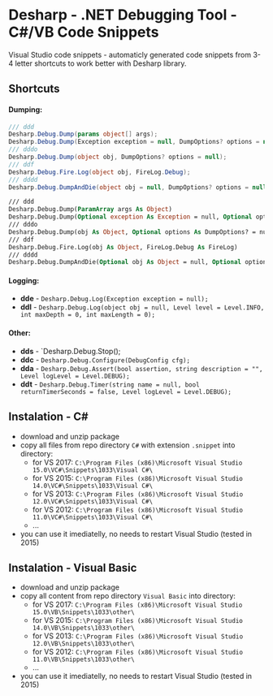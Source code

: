 # Desharp - .NET Debugging Tool - C#/VB Code Snippets
Visual Studio code snippets - automaticly generated code snippets from 3-4 letter shortcuts to work better with Desharp library.

## Shortcuts
#### Dumping:
```cs
/// ddd
Desharp.Debug.Dump(params object[] args);
Desharp.Debug.Dump(Exception exception = null, DumpOptions? options = null);
/// dddo
Desharp.Debug.Dump(object obj, DumpOptions? options = null);
/// ddf
Desharp.Debug.Fire.Log(object obj, FireLog.Debug);
/// dddd
Desharp.Debug.DumpAndDie(object obj = null, DumpOptions? options = null);
```

```vb
/// ddd
Desharp.Debug.Dump(ParamArray args As Object)
Desharp.Debug.Dump(Optional exception As Exception = null, Optional options As DumpOptions? = null)
/// dddo
Desharp.Debug.Dump(obj As Object, Optional options As DumpOptions? = null)
/// ddf
Desharp.Debug.Fire.Log(obj As Object, FireLog.Debug As FireLog)
/// dddd
Desharp.Debug.DumpAndDie(Optional obj As Object = null, Optional options As DumpOptions? = null)
```

#### Logging:
  - **dde** - `Desharp.Debug.Log(Exception exception = null);`
  - **ddl** - `Desharp.Debug.Log(object obj = null, Level level = Level.INFO, int maxDepth = 0, int maxLength = 0);`

#### Other:
  - **dds** - `Desharp.Debug.Stop();
  - **ddc** - `Desharp.Debug.Configure(DebugConfig cfg);`
  - **dda** - `Desharp.Debug.Assert(bool assertion, string description = "", Level logLevel = Level.DEBUG);`
  - **ddt** - `Desharp.Debug.Timer(string name = null, bool returnTimerSeconds = false, Level logLevel = Level.DEBUG);`


## Instalation - C#
- download and unzip package
- copy all files from repo directory `C#` with extension `.snippet` into directory:
  - for VS 2017: `C:\Program Files (x86)\Microsoft Visual Studio 15.0\VC#\Snippets\1033\Visual C#\`
  - for VS 2015: `C:\Program Files (x86)\Microsoft Visual Studio 14.0\VC#\Snippets\1033\Visual C#\`
  - for VS 2013: `C:\Program Files (x86)\Microsoft Visual Studio 12.0\VC#\Snippets\1033\Visual C#\`
  - for VS 2012: `C:\Program Files (x86)\Microsoft Visual Studio 11.0\VC#\Snippets\1033\Visual C#\`
  - ...
- you can use it imediatelly, no needs to restart Visual Studio (tested in 2015)

## Instalation - Visual Basic
- download and unzip package
- copy all content from repo directory `Visual Basic` into directory:
  - for VS 2017: `C:\Program Files (x86)\Microsoft Visual Studio 15.0\VB\Snippets\1033\other\`
  - for VS 2015: `C:\Program Files (x86)\Microsoft Visual Studio 14.0\VB\Snippets\1033\other\`
  - for VS 2013: `C:\Program Files (x86)\Microsoft Visual Studio 12.0\VB\Snippets\1033\other\`
  - for VS 2012: `C:\Program Files (x86)\Microsoft Visual Studio 11.0\VB\Snippets\1033\other\`
  - ...
- you can use it imediatelly, no needs to restart Visual Studio (tested in 2015)
